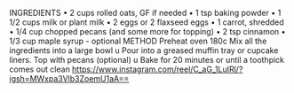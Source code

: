 INGREDIENTS
	•	2 cups rolled oats, GF if needed
	•	1 tsp baking powder
	•	1 1/2 cups milk or plant milk
	•	2 eggs or 2 flaxseed eggs
	•	1 carrot, shredded
	•	1/4 cup chopped pecans (and some more for topping)
	•	2 tsp cinnamon
	•	1/3 cup maple syrup - optional
METHOD
Preheat oven 180c
Mix all the ingredients into a large bowl u Pour into a greased muffin tray or cupcake liners. Top with pecans (optional) u Bake for 20 minutes or until a toothpick comes out clean
https://www.instagram.com/reel/C_aG_1LuIRl/?igsh=MWxpa3Vlb3ZoemU1aA==
